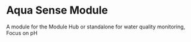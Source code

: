 # Aqua Sense Module
A module for the Module Hub or standalone for water quality monitoring, Focus on pH
